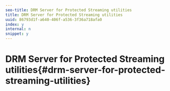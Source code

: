 ```yaml
---
seo-title: DRM Server for Protected Streaming utilities
title: DRM Server for Protected Streaming utilities
uuid: 86793d1f-a640-406f-a536-3f36a718afa0
index: y
internal: n
snippet: y
---
```


# DRM Server for Protected Streaming utilities{#drm-server-for-protected-streaming-utilities}

